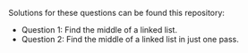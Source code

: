 Solutions for these questions can be found this repository:
 
 - Question 1: Find the middle of a linked list.
 - Question 2: Find the middle of a linked list in just one pass.

